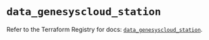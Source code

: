 # `data_genesyscloud_station`

Refer to the Terraform Registry for docs: [`data_genesyscloud_station`](https://registry.terraform.io/providers/mypurecloud/genesyscloud/1.70.0/docs/data-sources/station).
